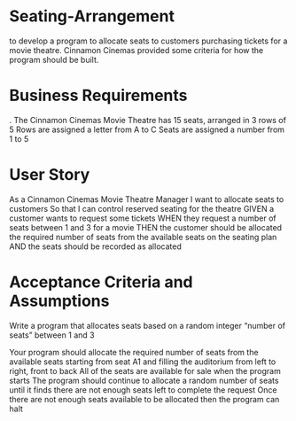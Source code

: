 # Seating-Arrangement

to develop a program to allocate seats to customers purchasing tickets for a movie theatre.
Cinnamon Cinemas provided some criteria for how the program should be built.

# Business Requirements
. The Cinnamon Cinemas Movie Theatre has 15 seats, arranged in 3 rows of 5
Rows are assigned a letter from A to C
Seats are assigned a number from 1 to 5

# User Story
As a Cinnamon Cinemas Movie Theatre Manager
I want to allocate seats to customers
So that I can control reserved seating for the theatre
GIVEN a customer wants to request some tickets
WHEN they request a number of seats between 1 and 3 for a movie
THEN the customer should be allocated the required number of seats
from the available seats on the seating plan
AND the seats should be recorded as allocated

# Acceptance Criteria and Assumptions
Write a program that allocates seats based on a random integer “number of seats” between 1 and 3

Your program should allocate the required number of seats from the available seats starting from seat A1 and filling the auditorium from
left to right, front to back
All of the seats are available for sale when the program starts
The program should continue to allocate a random number of seats until it finds there are not enough seats left to complete the request
Once there are not enough seats available to be allocated then the program can halt



